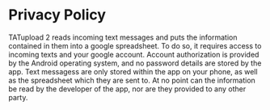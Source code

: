 # Privacy Policy

TATupload 2 reads incoming text messages and puts the information contained in them into a google spreadsheet.
To do so, it requires access to incoming texts and your google account.
Account authorization is provided by the Android operating system, and no password details are stored by the app.
Text messagess are only stored within the app on your phone, as well as the spreadsheet which they are sent to.
At no point can the information be read by the developer of the app, nor are they provided to any other party.